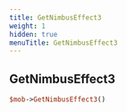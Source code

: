 ```yaml
---
title: GetNimbusEffect3
weight: 1
hidden: true
menuTitle: GetNimbusEffect3
---
```

## GetNimbusEffect3
```perl
$mob->GetNimbusEffect3()
```